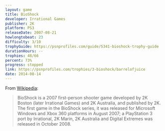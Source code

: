 ```yaml
---
layout: game
title: BioShock
developer: Irrational Games
publisher: 2K
platform: PS3
releaseDate: 2007-08-21
howlongtobeat: 23
difficulty: 3/10
trophyGuide: https://psnprofiles.com/guide/5341-bioshock-trophy-guide
durationHours: --
trophies: 48/66
percent: 73%
progress: stopped
link: https://psnprofiles.com/trophies/3-bioshock/barrelofjuice
date: 2014-08-14
---
```


From [Wikipedia](https://en.wikipedia.org/wiki/BioShock):

> BioShock is a 2007 first-person shooter game developed by 2K Boston (later Irrational Games) and 2K Australia, and published by 2K. The first game in the BioShock series, it was released for Microsoft Windows and Xbox 360 platforms in August 2007; a PlayStation 3 port by Irrational, 2K Marin, 2K Australia and Digital Extremes was released in October 2008.
